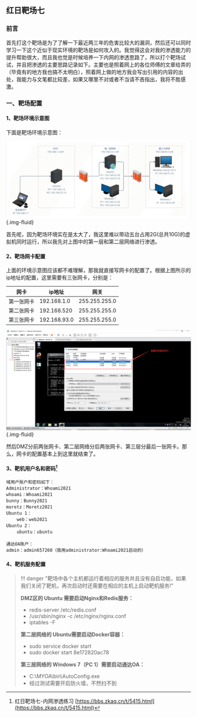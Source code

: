 ## 红日靶场七

### 前言

首先打这个靶场是为了了解一下最近两三年的危害比较大的漏洞，然后还可以同时学习一下这个近似于现实环境的靶场是如何攻入的。我觉得这会对我的渗透能力的提升帮助很大，而且我也觉是时候培养一下内网的渗透思路了，所以打个靶场试试，并且把渗透的主要思路记录如下。主要也是照着网上的各位师傅的文章给弄的（毕竟有的地方我也搞不太明白），照着网上做的地方我会写出引用的内容的出处，我能力与文笔都比较差，如果又哪里不对或者不当请不吝指出，我将不胜感激。



### 一、靶场配置

#### 1、靶场环境示意图

下面是靶场环境示意图：

![image-20220413224927364](红日靶场七/image-20220413224927364.png){.img-fluid}

首先呢，因为靶场环境实在是太大了，我这里难以带动五台占用2G(总共10G)的虚拟机同时运行，所以我先对上图中的第一层和第二层网络进行渗透。



#### 2、靶场网卡配置

上面的环境示意图应该都不难理解，那我就直接写网卡的配置了。根据上图所示的ip地址的配置，这里需要有三张网卡，分别是：

| 网卡       | ip地址       | 网关          |
| ---------- | ------------ | ------------- |
| 第一张网卡 | 192.168.1.0  | 255.255.255.0 |
| 第二张网卡 | 192.168.520  | 255.255.255.0 |
| 第三张网卡 | 192.168.93.0 | 255.255.255.0 |

![image-20220414083604553](红日靶场七/image-20220414083604553.png){.img-fluid}

然后DMZ分前两张网卡、第二层网络分后两张网卡、第三层分最后一张网卡。那么，网卡的配置基本上到这里就结束了。



#### 3、靶机用户名和密码[^1]

```
域用户账户和密码如下：
Administrator：Whoami2021
whoami：Whoami2021
bunny：Bunny2021
moretz：Moretz2021
Ubuntu 1：
	web：web2021
Ubuntu 2：
	ubuntu：ubuntu

通达OA账户：
admin：admin657260（我用administrator:Whoami2021启动的）
```

[^1]: 红日靶场七-内网渗透练习 [https://bbs.zkaq.cn/t/5415.html](https://bbs.zkaq.cn/t/5415.html)

#### 4、靶机服务配置

>!!! danger "靶场中各个主机都运行着相应的服务并且没有自启功能，如果我们关闭了靶机，再次启动时还需要在相应的主机上启动靶机服务!"
>
>
>
>**DMZ区的 Ubuntu 需要启动Nginx和Redis服务：**
>
>- redis-server /etc/redis.conf
>- /usr/sbin/nginx -c /etc/nginx/nginx.conf
>- iptables -F
>
>
>
>**第二层网络的 Ubuntu需要启动Docker容器：**
>
>- sudo service docker start
>- sudo docker start 8e172820ac78
>
>
>
>**第三层网络的 Windows 7（PC 1）需要启动通达OA：**
>
>- C:\MYOA\bin\AutoConfig.exe
>- 经过测试需要开启防火墙，不然扫不到





